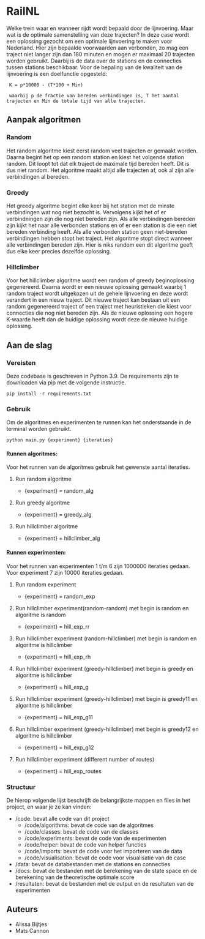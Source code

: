 # RailNL
Welke trein waar en wanneer rijdt wordt bepaald door de lijnvoering. Maar wat is de optimale samenstelling van deze trajecten? In deze case wordt een oplossing gezocht om een optimale lijnvoering te maken voor Nederland. Hier zijn bepaalde voorwaarden aan verbonden, zo mag een traject niet langer zijn dan 180 minuten en mogen er maximaal 20 trajecten worden gebruikt. Daarbij is de data over de stations en de connecties tussen stations beschikbaar. Voor de bepaling van de kwaliteit van de lijnvoering is een doelfunctie opgesteld: 
```
 K = p*10000 - (T*100 + Min)

 waarbij p de fractie van bereden verbindingen is, T het aantal trajecten en Min de totale tijd van alle trajecten.
```

## Aanpak algoritmen
### Random
Het random algoritme kiest eerst random veel trajecten er gemaakt worden. Daarna begint het op een random station en kiest het volgende station random. Dit loopt tot dat elk traject de maximale tijd bereden heeft. Dit is dus niet random. Het algoritme maakt altijd alle trajecten af, ook al zijn alle verbindingen al bereden.

### Greedy
Het greedy algoritme begint elke keer bij het station met de minste verbindingen wat nog niet bezocht is. Vervolgens kijkt het of er verbindningen zijn die nog niet bereden zijn. Als alle verbindingen bereden zijn kijkt het naar alle verbonden stations en of er een station is die een niet bereden verbinding heeft. Als alle verbonden station geen niet-bereden verbindingen hebben stopt het traject. Het algoritme stopt direct wanneer alle verbindingen bereden zijn. Hier is niks random een dit algoritme geeft dus elke keer precies dezelfde oplossing.

### Hillclimber
Voor het hillclimber algoritme wordt een random of greedy beginoplossing gegenereerd. Daarna wordt er een nieuwe oplossing gemaakt waarbij 1 random traject wordt uitgekozen uit de gehele lijnvoering en deze wordt verandert in een nieuw traject. Dit nieuwe traject kan bestaan uit een random gegenereerd traject of een traject met heuristieken die kiest voor connecties die nog niet bereden zijn. Als de nieuwe oplossing een hogere K-waarde heeft dan de huidige oplossing wordt deze de nieuwe huidige oplossing.

## Aan de slag
### Vereisten
Deze codebase is geschreven in Python 3.9. De requirements zijn te downloaden via pip met de volgende instructie.
```
pip install -r requirements.txt
```

### Gebruik
Om de algoritmes en experimenten te runnen kan het onderstaande in de terminal worden gebruikt.
```
python main.py {experiment} {iteraties}
```
#### Runnen algoritmes:
Voor het runnen van de algoritmes gebruik het gewenste aantal iteraties.
1. Run random algoritme
    - {experiment} = random_alg

2. Run greedy algoritme
    - {experiment} = greedy_alg

3. Run hillclimber algoritme
    - {experiment} = hillclimber_alg

#### Runnen experimenten:
Voor het runnen van experimenten 1 t/m 6 zijn 1000000 iteraties gedaan. Voor experiment 7 zijn 10000 iteraties gedaan.
1. Run random experiment
    - {experiment} = random_exp

2. Run hillclimber experiment(random-random) met begin is random en algoritme is random
    - {experiment} = hill_exp_rr

3. Run hillclimber experiment (random-hillclimber) met begin is random en algoritme is hillclimber
    - {experiment} = hill_exp_rh

4. Run hillclimber experiment (greedy-hillclimber) met begin is greedy en algoritme is hillclimber
    - {experiment} = hill_exp_g

5. Run hillclimber experiment (greedy-hillclimber) met begin is greedy11 en algoritme is hillclimber
    - {experiment} = hill_exp_g11

6. Run hillclimber experiment (greedy-hillclimber) met begin is greedy12 en algoritme is hillclimber
    - {experiment} = hill_exp_g12

7. Run hillclimber experiment (different number of routes)
    - {experiment} = hill_exp_routes

### Structuur
De hierop volgende lijst beschrijft de belangrijkste mappen en files in het project, en waar je ze kan vinden:
* /code: bevat alle code van dit project
    * /code/algorithms: bevat de code van de algoritmes
    * /code/classes: bevat de code van de classes
    * /code/experiments: bevat de code van de experimenten
    * /code/helper: bevat de code van helper functies
    * /code/imports: bevat de code voor het importeren van de data
    * /code/visualisation: bevat de code voor visualisatie van de case
* /data: bevat de databestanden met de stations en connecties
* /docs: bevat de bestanden met de berekening van de state space en de berekening van de theoretische optimale score
* /resultaten: bevat de bestanden met de output en de resultaten van de experimenten

## Auteurs
* Alissa Bijtjes
* Mats Cannon